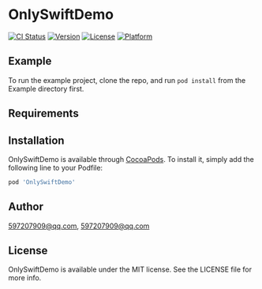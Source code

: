 # OnlySwiftDemo

[![CI Status](https://img.shields.io/travis/597207909@qq.com/OnlySwiftDemo.svg?style=flat)](https://travis-ci.org/597207909@qq.com/OnlySwiftDemo)
[![Version](https://img.shields.io/cocoapods/v/OnlySwiftDemo.svg?style=flat)](https://cocoapods.org/pods/OnlySwiftDemo)
[![License](https://img.shields.io/cocoapods/l/OnlySwiftDemo.svg?style=flat)](https://cocoapods.org/pods/OnlySwiftDemo)
[![Platform](https://img.shields.io/cocoapods/p/OnlySwiftDemo.svg?style=flat)](https://cocoapods.org/pods/OnlySwiftDemo)

## Example

To run the example project, clone the repo, and run `pod install` from the Example directory first.

## Requirements

## Installation

OnlySwiftDemo is available through [CocoaPods](https://cocoapods.org). To install
it, simply add the following line to your Podfile:

```ruby
pod 'OnlySwiftDemo'
```

## Author

597207909@qq.com, 597207909@qq.com

## License

OnlySwiftDemo is available under the MIT license. See the LICENSE file for more info.
